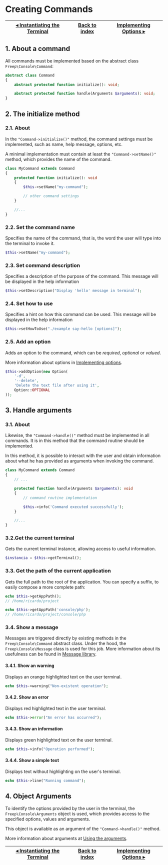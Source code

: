 # Creating Commands

[◂ Instantiating the Terminal](03-instantiating-the-terminal.md) | [Back to index](index.md) | [Implementing Options ▸](05-implementing-options.md)
-- | -- | --

## 1. About a command

All commands must be implemented based on the abstract class `Freep\Console\Command`:

```php
abstract class Command
{
    abstract protected function initialize(): void;

    abstract protected function handle(Arguments $arguments): void;
}
```

## 2. The initialize method

### 2.1. About

In the `"Command->initialize()"` method, the command settings must be implemented, such as name, help message, options, etc.

A minimal implementation must contain at least the `"Command->setName()"` method, which provides the name of the command.

```php
class MyCommand extends Command
{
    protected function initialize(): void
    {
        $this->setName("my-command");

        // other command settings
    }

    //...
}
```

### 2.2. Set the command name

Specifies the name of the command, that is, the word the user will type into the terminal to invoke it.

```php
$this->setName("my-command");
```

### 2.3. Set command description

Specifies a description of the purpose of the command.
This message will be displayed in the help information

```php
$this->setDescription("Display 'hello' message in terminal");
```

### 2.4. Set how to use

Specifies a hint on how this command can be used.
This message will be displayed in the help information

```php
$this->setHowToUse("./example say-hello [options]");
```

### 2.5. Add an option

Adds an option to the command, which can be *required*, *optional* or *valued*.

More information about options in [Implementing options](05-implementing-options.md).

```php
$this->addOption(new Option(
    '-d',
    '--delete',
    'Delete the text file after using it',
    Option::OPTIONAL
));
```

## 3. Handle arguments

### 3.1. About

Likewise, the `"Command->handle()"` method must be implemented in all commands. It is in this method that the command routine should be implemented.

In this method, it is possible to interact with the user and obtain information about what he has provided as arguments when invoking the command.

```php
class MyCommand extends Command
{
    // ...

    protected function handle(Arguments $arguments): void
    {
        // command routine implementation

        $this->info('Command executed successfully');
    }

    //...
}
```

### 3.2.Get the current terminal

Gets the current terminal instance, allowing access to useful information.

```php
$instancia = $this->getTerminal();
```

### 3.3. Get the path of the current application

Gets the full path to the root of the application. You can specify a suffix, to easily compose a more complete path:

```php
echo $this->getAppPath();
// /home/ricardo/project

echo $this->getAppPath('console/php');
// /home/ricardo/project/console/php
```

### 3.4. Show a message

Messages are triggered directly by existing methods in the `Freep\Console\Command` abstract class.
Under the hood, the `Freep\Console\Message` class is used for this job.
More information about its usefulness can be found in [Message library](08-message-library.md).

#### 3.4.1. Show an warning

Displays an orange highlighted text on the user terminal.

```php
echo $this->warning("Non-existent operation");
```

#### 3.4.2. Show an error

Displays red highlighted text in the user terminal.

```php
echo $this->error("An error has occurred");
```

#### 3.4.3. Show an information

Displays green highlighted text on the user terminal.

```php
echo $this->info("Operation performed");
```

#### 3.4.4. Show a simple text

Displays text without highlighting on the user's terminal.

```php
echo $this->line("Running command");
```

## 4. Object Arguments

To identify the options provided by the user in the terminal, the `Freep\Console\Arguments` object is used, which provides access to the specified options, values and arguments.

This object is available as an argument of the `"Command->handle()"` method.

More information about arguments at [Using the arguments](06-using-the-arguments.md).

[◂ Instantiating the Terminal](03-instantiating-the-terminal.md) | [Back to index](index.md) | [Implementing Options ▸](05-implementing-options.md)
-- | -- | --
